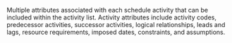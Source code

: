 Multiple attributes associated with each schedule activity that can be included within the activity 
list. Activity attributes include activity codes, predecessor activities, successor activities, logical relationships, leads and 
lags, resource requirements, imposed dates, constraints, and assumptions.
